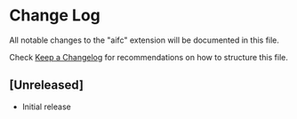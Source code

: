 # Change Log

All notable changes to the "aifc" extension will be documented in this file.

Check [Keep a Changelog](http://keepachangelog.com/) for recommendations on how to structure this file.

## [Unreleased]

- Initial release